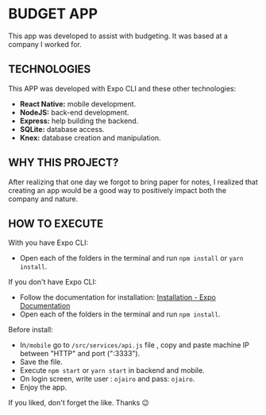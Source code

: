 # BUDGET APP
This app was developed to assist with budgeting. It was based at a company I worked for.

## TECHNOLOGIES
This APP was developed with Expo CLI and these other technologies:

 - **React Native:** mobile development.
 - **NodeJS:**  back-end development.
 - **Express:** help building the backend.
 - **SQLite:** database access.
 - **Knex:** database creation and manipulation.


## WHY THIS PROJECT?
After realizing that one day we forgot to bring paper for notes, I realized that creating an app would be a good way to positively impact both the company and nature.

## HOW TO EXECUTE
With you have Expo CLI:
 - Open each of the folders in the terminal and run `npm install` or `yarn install`.

If you don't have Expo CLI: 

 - Follow the documentation for installation: [Installation - Expo Documentation](https://docs.expo.io/get-started/installation/)
 -  Open each of the folders in the terminal and run `npm install`.

Before install:
 - In`/mobile` go to `/src/services/api.js` file , copy and paste machine IP between "HTTP" and port (":3333").
 - Save the file.
 - Execute `npm start` or  `yarn start` in backend and mobile.
 - On login screen, write user : `ojairo` and pass: `ojairo`.
 - Enjoy the app.

If you liked, don't forget the like.
Thanks 😉
